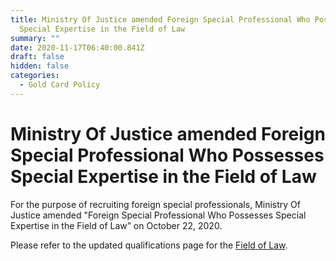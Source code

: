 ```yaml
---
title: Ministry Of Justice amended Foreign Special Professional Who Possesses
  Special Expertise in the Field of Law
summary: ""
date: 2020-11-17T06:40:00.841Z
draft: false
hidden: false
categories:
  - Gold Card Policy
---
```


# Ministry Of Justice amended Foreign Special Professional Who Possesses Special Expertise in the Field of Law

For the purpose of recruiting foreign special professionals, Ministry Of Justice amended "Foreign Special Professional Who Possesses Special Expertise in the Field of Law” on October 22, 2020.

Please refer to the updated qualifications page for the [Field of Law](/en/qualification/field-of-law/).
